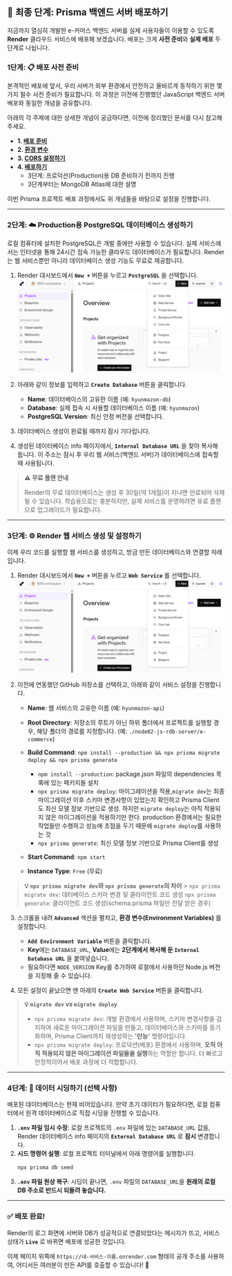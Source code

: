 ## 🚀 최종 단계: Prisma 백엔드 서버 배포하기

지금까지 열심히 개발한 e-커머스 백엔드 서버를 실제 사용자들이 이용할 수 있도록 **Render** 클라우드 서비스에 배포해 보겠습니다. 배포는 크게 **사전 준비**와 **실제 배포** 두 단계로 나뉩니다.

### 1단계: 📋 배포 사전 준비

본격적인 배포에 앞서, 우리 서버가 외부 환경에서 안전하고 올바르게 동작하기 위한 몇 가지 필수 사전 준비가 필요합니다. 이 과정은 이전에 진행했던 JavaScript 백엔드 서버 배포와 동일한 개념을 공유합니다.

아래의 각 주제에 대한 상세한 개념이 궁금하다면, 이전에 정리했던 문서를 다시 참고해 주세요.

- **1. [배포 준비](<../../1. JavaScript 백엔드 개발 시작하기/12. 배포하기/12-0. 배포 준비.md>)**
- **2. [환경 변수](<../../1. JavaScript 백엔드 개발 시작하기/12. 배포하기/12-1. 환경 변수.md>)**
- **3. [CORS 설정하기](<../../1. JavaScript 백엔드 개발 시작하기/12. 배포하기/12-2. CORS 설정하기.md>)**
- **4. [배포하기](<../../1. JavaScript 백엔드 개발 시작하기/12. 배포하기/12-3. 배포하기.md>)**
  - 3단계: 프로덕션(Production)용 DB 준비하기 전까지 진행
  - 3단계부터는 MongoDB Atlas에 대한 설명

이번 Prisma 프로젝트 배포 과정에서도 위 개념들을 바탕으로 설정을 진행합니다.

---

### 2단계: ☁️ Production용 PostgreSQL 데이터베이스 생성하기

로컬 컴퓨터에 설치한 PostgreSQL은 개발 중에만 사용할 수 있습니다. 실제 서비스에서는 인터넷을 통해 24시간 접속 가능한 클라우드 데이터베이스가 필요합니다. Render는 웹 서비스뿐만 아니라 데이터베이스 생성 기능도 무료로 제공합니다.

1.  Render 대시보드에서 **`New +`** 버튼을 누르고 **`PostgreSQL`** 을 선택합니다.
    ![render_new](../image/render_new.png)

2.  아래와 같이 정보를 입력하고 **`Create Database`** 버튼을 클릭합니다.

    - **Name**: 데이터베이스의 고유한 이름 (예: `hyunmazon-db`)
    - **Database**: 실제 접속 시 사용할 데이터베이스 이름 (예: `hyunmazon`)
    - **PostgreSQL Version**: 최신 안정 버전을 선택합니다.

3.  데이터베이스 생성이 완료될 때까지 잠시 기다립니다.

4.  생성된 데이터베이스 info 페이지에서, **`Internal Database URL`** 을 찾아 복사해 둡니다. 이 주소는 잠시 후 우리 웹 서비스(백엔드 서버)가 데이터베이스에 접속할 때 사용됩니다.

> **⚠️ 무료 플랜 안내**
>
> Render의 무료 데이터베이스는 생성 후 30일(약 1개월)이 지나면 만료되어 삭제될 수 있습니다. 학습용으로는 충분하지만, 실제 서비스를 운영하려면 유료 플랜으로 업그레이드가 필요합니다.

---

### 3단계: ⚙️ Render 웹 서비스 생성 및 설정하기

이제 우리 코드를 실행할 웹 서비스를 생성하고, 방금 만든 데이터베이스와 연결할 차례입니다.

1.  Render 대시보드에서 **`New +`** 버튼을 누르고 **`Web Service`** 를 선택합니다.
    ![render_new](../image/render_new.png)

2.  이전에 연동했던 GitHub 저장소를 선택하고, 아래와 같이 서비스 설정을 진행합니다.

    - **Name**: 웹 서비스의 고유한 이름 (예: `hyunmazon-api`)
    - **Root Directory**: 저장소의 루트가 아닌 하위 폴더에서 프로젝트를 실행할 경우, 해당 폴더의 경로를 지정합니다. (예: `./node02-js-rdb-server/e-commerce`)
    - **Build Command**: `npm install --production && npx prisma migrate deploy && npx prisma generate`

      - `npm install --production`: package.json 파일의 dependencies 목록에 있는 패키지들 설치
      - `npx prisma migrate deploy`: 마이그레이션을 적용,`migrate dev`는 최종 마이그레이션 이후 스키마 변경사항이 있었는지 확인하고 Prisma Client도 최신 모델 정보 기반으로 생성. 하지만 `migrate deploy`는 아직 적용되지 않은 마이그레이션을 적용하기만 한다. production 환경에서는 필요한 작업들만 수행하고 성능에 초점을 두기 때문에 `migrate deploy`를 사용하는 것
      - `npx prisma generate`: 최신 모델 정보 기반으로 Prisma Client를 생성

    - **Start Command**: `npm start`
    - **Instance Type**: `Free` (무료)

> **💡 `npx prisma migrate dev`와 `npx prisma generate`의 차이** > `npx prisma migrate dev`: 데터베이스 스키마 변경 및 클라이언트 코드 생성
> `npx prisma generate`: 클라이언트 코드 생성(schema.prisma 파일만 전달 받은 경우)

3.  스크롤을 내려 **`Advanced`** 섹션을 펼치고, **환경 변수(Environment Variables)** 를 설정합니다.

    - **`Add Environment Variable`** 버튼을 클릭합니다.
    - **Key**에는 `DATABASE_URL`, **Value**에는 **2단계에서 복사해 둔 `Internal Database URL`** 을 붙여넣습니다.
    - 필요하다면 `NODE_VERSION` Key를 추가하여 로컬에서 사용하던 Node.js 버전을 지정해 줄 수 있습니다.

4.  모든 설정이 끝났으면 맨 아래의 **`Create Web Service`** 버튼을 클릭합니다.

> **💡 `migrate dev` vs `migrate deploy`**
>
> - `npx prisma migrate dev`: 개발 환경에서 사용하며, 스키마 변경사항을 감지하여 새로운 마이그레이션 파일을 만들고, 데이터베이스와 스키마를 동기화하며, Prisma Client까지 재생성하는 **'만능'** 명령어입니다.
> - `npx prisma migrate deploy`: 프로덕션(배포) 환경에서 사용하며, **오직 아직 적용되지 않은 마이그레이션 파일들을 실행**하는 역할만 합니다. 더 빠르고 안정적이어서 배포 과정에 더 적합합니다.

---

### 4단계: 🌱 데이터 시딩하기 (선택 사항)

배포된 데이터베이스는 현재 비어있습니다. 만약 초기 데이터가 필요하다면, 로컬 컴퓨터에서 원격 데이터베이스로 직접 시딩을 진행할 수 있습니다.

1.  **`.env` 파일 임시 수정**: 로컬 프로젝트의 `.env` 파일에 있는 `DATABASE_URL` 값을, Render 데이터베이스 info 페이지의 **`External Database URL`** 로 **잠시** 변경합니다.
2.  **시드 명령어 실행**: 로컬 프로젝트 터미널에서 아래 명령어를 실행합니다.
    ```bash
    npx prisma db seed
    ```
3.  **`.env` 파일 원상 복구**: 시딩이 끝나면, `.env` 파일의 `DATABASE_URL`을 **원래의 로컬 DB 주소로 반드시 되돌려 놓습니다.**

---

### ✅ 배포 완료\!

Render의 로그 화면에 서버와 DB가 성공적으로 연결되었다는 메시지가 뜨고, 서비스 상태가 **`Live`** 로 바뀌면 배포에 성공한 것입니다.

이제 페이지 위쪽에 `https://내-서비스-이름.onrender.com` 형태의 공개 주소를 사용하여, 어디서든 여러분이 만든 API를 호출할 수 있습니다\! 🎉
